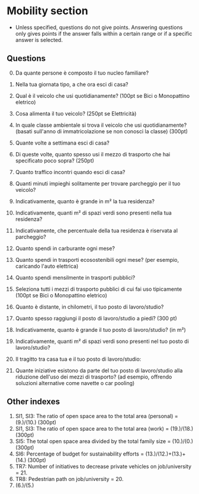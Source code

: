 # Mobility section
* Unless specified, questions do not give points. Answering questions only gives points if the answer falls within a certain range or if a specific answer is selected.

## Questions

0. Da quante persone è composto il tuo nucleo familiare?
1. Nella tua giornata tipo, a che ora esci di casa?

2. Qual è il veicolo che usi quotidianamente? (100pt se Bici o Monopattino eletrico)
3. Cosa alimenta il tuo veicolo? (250pt se Elettricità)
4. In quale classe ambientale si trova il veicolo che usi quotidianamente? (basati sull'anno di immatricolazione se non conosci la classe) (300pt)

5. Quante volte a settimana esci di casa?

6. Di queste volte, quanto spesso usi il mezzo di trasporto che hai specificato poco sopra? (250pt)

7. Quanto traffico incontri quando esci di casa?
8. Quanti minuti impieghi solitamente per trovare parcheggio per il tuo veicolo?
9. Indicativamente, quanto è grande in m² la tua residenza?
10. Indicativamente, quanti m² di spazi verdi sono presenti nella tua residenza?
11. Indicativamente, che percentuale della tua residenza è riservata al parcheggio?
12. Quanto spendi in carburante ogni mese?
13. Quanto spendi in trasporti ecosostenibili ogni mese? (per esempio, caricando l'auto elettrica)
14. Quanto spendi mensilmente in trasporti pubblici?

15. Seleziona tutti i mezzi di trasporto pubblici di cui fai uso tipicamente (100pt se Bici o Monopattino eletrico)

16. Quanto è distante, in chilometri, il tuo posto di lavoro/studio?

17. Quanto spesso raggiungi il posto di lavoro/studio a piedi? (300 pt)

18. Indicativamente, quanto è grande il tuo posto di lavoro/studio? (in m²)
19. Indicativamente, quanti m² di spazi verdi sono presenti nel tuo posto di lavoro/studio?
20. Il tragitto tra casa tua e il tuo posto di lavoro/studio: 
21. Quante iniziative esistono da parte del tuo posto di lavoro/studio alla riduzione dell'uso dei mezzi di trasporto? (ad esempio, offrendo soluzioni alternative come navette o car pooling)

## Other indexes

1. SI1, SI3: The ratio of open space area to the total area (personal) = (9.)/(10.) (300pt)
2. SI1, SI3: The ratio of open space area to the total area (work) = (19.)/(18.) (300pt)
3. SI5: The total open space area divided by the total family size = (10.)/(0.) (300pt)
4. SI6: Percentage of budget for sustainability efforts = (13.)/(12.)+(13.)+(14.) (300pt)
5. TR7: Number of initiatives to decrease private vehicles on job/university = 21.
6. TR8: Pedestrian path on job/university = 20.
7. (6.)/(5.)